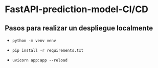 # FastAPI-prediction-model-CI/CD


## Pasos para realizar un despliegue localmente

- `python -m venv venv`

- `pip install -r requirements.txt`

- `uvicorn app:app --reload`
